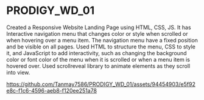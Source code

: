 # PRODIGY_WD_01
Created a Responsive Website Landing Page using HTML, CSS, JS. 
It has Interactive navigation menu that changes color or style when scrolled or when hovering over a menu item. The navigation menu have a fixed position and be visible on all pages.
Used HTML to structure the menu, CSS to style it, and JavaScript to add interactivity, such as changing the background color or font color of the menu when it is scrolled or when a menu item is hovered over.
Used scrollreveal library to animate elements as they scroll into view.


https://github.com/Tanmay7586/PRODIGY_WD_01/assets/94454903/e5f92e8c-f1c6-4596-aeb8-f120ee251a78

